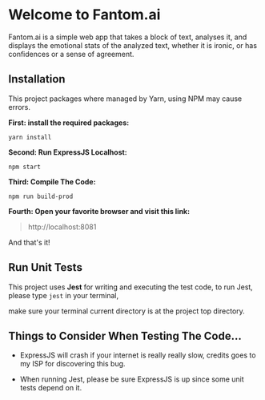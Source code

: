 # Welcome to Fantom.ai

Fantom.ai is a simple web app that takes a block of text, analyses it, and displays the emotional stats of the analyzed text, whether it is ironic, or has confidences or a sense of agreement.



## Installation 

This project packages where managed by Yarn, using NPM may cause errors. 

**First: install the required packages:**

`yarn install`

**Second: Run ExpressJS Localhost:**

`npm start`

**Third: Compile The Code:**

`npm run build-prod`

**Fourth: Open your favorite browser and visit this link:**

> http://localhost:8081

And that's it!



## Run Unit Tests

This project uses **Jest** for writing and executing the test code, to run Jest, please type `jest` in your terminal, 

make sure your terminal current directory is at the project top directory.



## Things to Consider When Testing The Code...

- ExpressJS will crash if your internet is really really slow, credits goes to my ISP for discovering this bug.

- When running Jest, please be sure ExpressJS is up since some unit tests depend on it.
